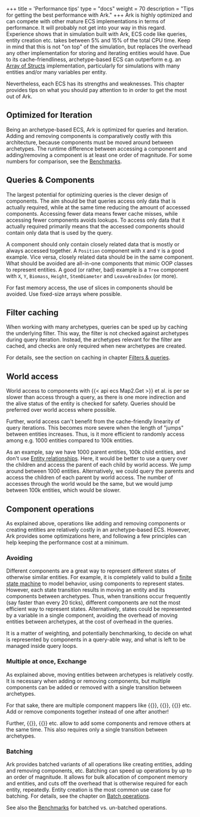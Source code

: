 +++
title = 'Performance tips'
type = "docs"
weight = 70
description = "Tips for getting the best performance with Ark."
+++
Ark is highly optimized and can compete with other mature ECS implementations in terms of performance.
It will probably not get into your way in this regard.
Experience shows that in simulation built with Ark, ECS code like queries, entity creation etc.
takes between 5% and 15% of the total CPU time.
Keep in mind that this is not "on top" of the simulation, but replaces the overhead any other implementation for storing and iterating entities would have.
Due to its cache-friendliness, archetype-based ECS can outperform e.g. an [Array of Structs](https://en.wikipedia.org/wiki/AoS_and_SoA) implementation, particularly for simulations with many entities and/or many variables per entity.

Nevertheless, each ECS has its strengths and weaknesses.
This chapter provides tips on what you should pay attention to in order to get the most out of Ark.

## Optimized for Iteration

Being an archetype-based ECS, Ark is optimized for queries and iteration.
Adding and removing components is comparatively costly with this architecture,
because components must be moved around between archetypes.
The runtime difference between accessing a component and adding/removing a component is at least one order of magnitude.
For some numbers for comparison, see the [Benchmarks](../benchmarks).

## Queries & Components

The largest potential for optimizing queries is the clever design of components.
The aim should be that queries access only data that is actually required,
while at the same time reducing the amount of accessed components.
Accessing fewer data means fewer cache misses, while accessing fewer components avoids lookups.
To access only data that it actually required primarily means that the accessed components should contain only data that is used by the query.

A component should only contain closely related data that is mostly or always accessed together.
A `Position` component with `X` and `Y` is a good example.
Vice versa, closely related data should be in the same component.
What should be avoided are all-in-one components that mimic OOP classes to represent entities.
A good (or rather, bad) example is a `Tree` component with `X`, `Y`, `Biomass`, `Height`, `StemDiameter` and `LeaveAreaIndex` (or more).

For fast memory access, the use of slices in components should be avoided. Use fixed-size arrays where possible.

## Filter caching

When working with many archetypes, queries can be sped up by caching the underlying filter.
This way, the filter is not checked against archetypes during query iteration.
Instead, the archetypes relevant for the filter are cached,
and checks are only required when new archetypes are created.

For details, see the section on caching in chapter [Filters & queries](../queries#filter-caching).

## World access

World access to components with {{< api ecs Map2.Get >}} et al. is per se slower than access through a query,
as there is one more indirection and the alive status of the entity is checked for safety.
Queries should be preferred over world access where possible.

Further, world access can't benefit from the cache-friendly linearity of query iterations.
This becomes more severe when the length of "jumps" between entities increases.
Thus, is it more efficient to randomly access among e.g. 1000 entities compared to 100k entities.

As an example, say we have 1000 parent entities, 100k child entities, and don't use [Entity relationships](../relations).
Here, it would be better to use a query over the children and access the parent of each child by world access. We jump around between 1000 entities.
Alternatively, we could query the parents and access the children of each parent by world access.
The number of accesses through the world would be the same, but we would jump between 100k entities,
which would be slower.

## Component operations

As explained above, operations like adding and removing components or creating entities are relatively
costly in an archetype-based ECS.
However, Ark provides some optimizations here,
and following a few principles can help keeping the performance cost at a minimum.

### Avoiding

Different components are a great way to represent different states of otherwise similar entities.
For example, it is completely valid to build a [finite state machine](https://en.wikipedia.org/wiki/Finite-state_machine)
to model behavior, using components to represent states.
However, each state transition results in moving an entity and its components between archetypes.
Thus, when transitions occur frequently (say faster than every 20 ticks),
different components are not the most efficient way to represent states.
Alternatively, states could be represented by a variable in a single component,
avoiding the overhead of moving entities between archetypes,
at the cost of overhead in the queries.

It is a matter of weighting, and potentially benchmarking,
to decide on what is represented by components in a query-able way,
and what is left to be managed inside query loops.

### Multiple at once, Exchange

As explained above, moving entities between archetypes is relatively costly.
It is necessary when adding or removing components,
but multiple components can be added or removed with a single transition between archetypes.

For that sake, there are multiple component mappers like {{<api ecs Map1>}}, {{<api ecs Map2>}}, {{<api ecs Map3>}} etc.
Add or remove components together instead of one after another!

Further, {{<api ecs Exchange1>}}, {{<api ecs Exchange2>}} etc.
allow to add some components and remove others at the same time.
This also requires only a single transition between archetypes.

### Batching

Ark provides batched variants of all operations like creating entities, adding and removing components, etc.
Batching can speed up operations by up to an order of magnitude.
It allows for bulk allocation of component memory and entities,
and cuts off the overhead that is otherwise required for each entity, repeatedly. 
Entity creation is the most common use case for batching.
For details, see the chapter on [Batch operations](../batch).

See also the [Benchmarks](../../background/benchmarks#entities) for batched vs. un-batched operations.
